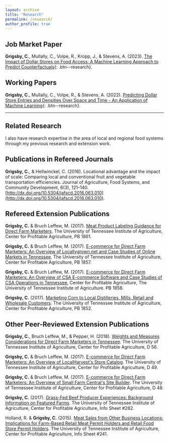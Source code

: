 ```yaml
---
layout: archive
title: "Research"
permalink: /research/
author_profile: true
---
```


## Job Market Paper

**Grigsby, C.**, Mullally, C., Volpe, R., Kropp, J., & Stevens, A. (2023). [The Impact of Dollar Stores on Food Access: A Machine Learning Approach to Predict Counterfactuals](/files/papers/dollar_stores_and_food_access.pdf){: .btn--research}.

## Working Papers

**Grigsby, C.**, Mullally, C., Volpe, R., & Stevens, A. (2022). [Predicting Dollar Store Entries and Densities Over Space and Time - An Application of Machine Learning](/files/papers/predicting_dollar_store_entries_and_densities_over_space_and_time.pdf){: .btn--research}.

--- 

## Related Research

I also have research expertise in the area of local and regional food systems through my previous research and extension work. 

## Publications in Refereed Journals

**Grigsby, C.**, & Hellwinckel, C. (2016). Locational advantage and the impact of scale: Comparing local and conventional fruit and vegetable transportation efficiencies. Journal of Agriculture, Food Systems, and Community Development, 6(3), 121–140. [http://dx.doi.org/10.5304/jafscd.2016.063.010](http://dx.doi.org/10.5304/jafscd.2016.063.010).


## Refereed Extension Publications 

**Grigsby, C.** & Bruch Leffew, M. (2017). [Meat Product Labeling Guidance for Direct Farm Marketers](https://utia.tennessee.edu/publications/wp-content/uploads/sites/269/2023/10/PB1861.pdf). The University of Tennessee Institute of Agriculture, Center for Profitable Agriculture, PB 1861.

**Grigsby, C.** & Bruch Leffew, M. (2017). [E-commerce for Direct Farm Marketers: An Overview of Locallygrown.net and Case Studies of Online Markets in Tennessee](https://utia.tennessee.edu/publications/wp-content/uploads/sites/269/2023/10/PB1857.pdf). The University of Tennessee Institute of Agriculture, Center for Profitable Agriculture, PB 1857.

**Grigsby, C.** & Bruch Leffew, M. (2017). [E-commerce for Direct Farm Marketers: An Overview of CSA E-commerce Software and Case Studies of CSA Operations in Tennessee](https://utia.tennessee.edu/publications/wp-content/uploads/sites/269/2023/10/PB1858.pdf), Center for Profitable Agriculture, The University of Tennessee Institute of Agriculture. PB 1858.

**Grigsby, C.** (2017). [Marketing Corn to Local Distilleries, Mills, Retail and Wholesale Customers](https://utia.tennessee.edu/publications/wp-content/uploads/sites/269/2023/10/PB1852.pdf). The University of Tennessee Institute of Agriculture, Center for Profitable Agriculture, PB 1852.

## Other Peer-Reviewed Extension Publications

**Grigsby, C.**, Bruch Leffew, M., & Pepper, H. (2018). [Weights and Measures Considerations for Direct Farm Marketers in Tennessee](https://utia.tennessee.edu/publications/wp-content/uploads/sites/269/2023/10/D56.pdf). The University of Tennessee Institute of Agriculture, Center for Profitable Agriculture, D 56.

**Grigsby, C.** & Bruch Leffew, M. (2017). [E-commerce for Direct Farm Marketers: An Overview of LocalHarvest's Store Catalog](https://utia.tennessee.edu/publications/wp-content/uploads/sites/269/2023/10/D49.pdf). The University of Tennessee Institute of Agriculture, Center for Profitable Agriculture, D 49.

**Grigsby, C.** & Bruch Leffew, M. (2017). [E-commerce for Direct Farm Marketers: An Overview of Small Farm Central's Site Builder](https://utia.tennessee.edu/publications/wp-content/uploads/sites/269/2023/10/D48.pdf). The University of Tennessee Institute of Agriculture, Center for Profitable Agriculture, D 48.

**Grigsby, C.** (2017). [Grass-Fed Beef Producer Experiences: Background Information on Featured Farms](https://utia.tennessee.edu/cpa/wp-content/uploads/sites/106/2020/10/CPA282.pdf). The University of Tennessee Institute of Agriculture, Center for Profitable Agriculture, Info Sheet #282.

Holland, R. & **Grigsby, C.** (2015). [Meat Sales from Other Business Locations: Implications for Farm-Based Retail Meat Permit Holders and Retail Food Store Permit Holders](https://utia.tennessee.edu/cpa/wp-content/uploads/sites/106/2020/10/CPA241.pdf). The University of Tennessee Institute of Agriculture, Center for Profitable Agriculture, Info Sheet #241.




